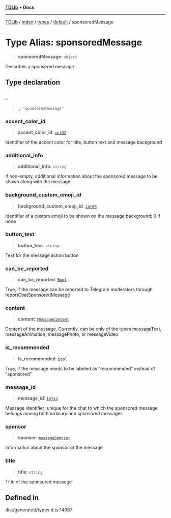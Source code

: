 [**TDLib**](../../../../../../README.md) • **Docs**

***

[TDLib](../../../../../../modules.md) / [index](../../../../../README.md) / [types](../../../README.md) / [default](../README.md) / sponsoredMessage

# Type Alias: sponsoredMessage

> **sponsoredMessage**: `object`

Describes a sponsored message

## Type declaration

### \_

> **\_**: `"sponsoredMessage"`

### accent\_color\_id

> **accent\_color\_id**: [`int32`](int32.md)

Identifier of the accent color for title, button text and message background

### additional\_info

> **additional\_info**: `string`

If non-empty, additional information about the sponsored message to be shown along with the message

### background\_custom\_emoji\_id

> **background\_custom\_emoji\_id**: [`int64`](int64.md)

Identifier of a custom emoji to be shown on the message background; 0 if none

### button\_text

> **button\_text**: `string`

Text for the message action button

### can\_be\_reported

> **can\_be\_reported**: [`Bool`](Bool.md)

True, if the message can be reported to Telegram moderators through reportChatSponsoredMessage

### content

> **content**: [`MessageContent`](MessageContent.md)

Content of the message. Currently, can be only of the types messageText, messageAnimation, messagePhoto, or messageVideo

### is\_recommended

> **is\_recommended**: [`Bool`](Bool.md)

True, if the message needs to be labeled as "recommended" instead of "sponsored"

### message\_id

> **message\_id**: [`int53`](int53.md)

Message identifier; unique for the chat to which the sponsored message belongs among both ordinary and sponsored messages

### sponsor

> **sponsor**: [`messageSponsor`](messageSponsor.md)

Information about the sponsor of the message

### title

> **title**: `string`

Title of the sponsored message

## Defined in

dist/generated/types.d.ts:14987
